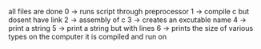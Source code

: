 all files are done
0 -> runs script through preprocessor
1 -> compile c but dosent have link
2 -> assembly of c
3 -> creates an excutable name
4 -> print a string
5 -> print a string but with lines
6 -> prints the size of various types on the computer it is compiled and run on
